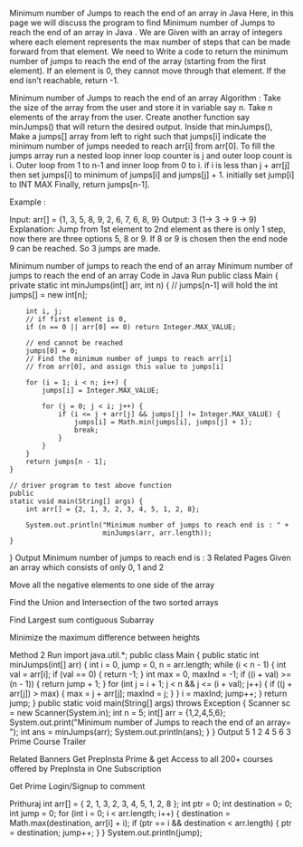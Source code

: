 Minimum number of Jumps to reach the end of an array in Java
Here, in this page we will discuss the program to find Minimum number of Jumps to reach the end of an array in Java . We are Given with an array of integers where each element represents the max number of steps that can be made forward from that element. We need to Write a code to return the minimum number of jumps to reach the end of the array (starting from the first element). If an element is 0, they cannot move through that element. If the end isn’t reachable, return -1.

Minimum number of Jumps to reach the end of an array
Algorithm :
Take the size of the array from the user and store it in variable say n.
Take n elements of the array from the user.
Create another function say minJumps() that will return the desired output.
Inside that minJumps(), Make a jumps[] array from left to right such that jumps[i] indicate the minimum number of jumps needed to reach arr[i] from arr[0].
To fill the jumps array run a nested loop inner loop counter is j and outer loop count is i.
Outer loop from 1 to n-1 and inner loop from 0 to i.
if i is less than j + arr[j] then set jumps[i] to minimum of jumps[i] and jumps[j] + 1. initially set jump[i] to INT MAX
Finally, return jumps[n-1].
 

Example :

Input: arr[] = {1, 3, 5, 8, 9, 2, 6, 7, 6, 8, 9}
Output: 3 (1-> 3 -> 9 -> 9)
Explanation: Jump from 1st element to 2nd element as there is only 1 step, now there are three options 5, 8 or 9. If 8 or 9 is chosen then the end node 9 can be reached. So 3 jumps are made.

Minimum number of jumps to reach the end of an array
Minimum number of jumps to reach the end of an array
Code in Java
Run
public
class Main {
    private
    static int minJumps(int[] arr, int n) {
        // jumps[n-1] will hold the
        int jumps[] = new int[n];

        int i, j;
        // if first element is 0,
        if (n == 0 || arr[0] == 0) return Integer.MAX_VALUE;

        // end cannot be reached
        jumps[0] = 0;
        // Find the minimum number of jumps to reach arr[i]
        // from arr[0], and assign this value to jumps[i]

        for (i = 1; i < n; i++) {
            jumps[i] = Integer.MAX_VALUE;

            for (j = 0; j < i; j++) {
                if (i <= j + arr[j] && jumps[j] != Integer.MAX_VALUE) {
                    jumps[i] = Math.min(jumps[i], jumps[j] + 1);
                    break;
                }
            }
        }
        return jumps[n - 1];
    }

    // driver program to test above function
    public
    static void main(String[] args) {
        int arr[] = {2, 1, 3, 2, 3, 4, 5, 1, 2, 8};

        System.out.println("Minimum number of jumps to reach end is : " +
                           minJumps(arr, arr.length));
    }
}
Output
Minimum number of jumps to reach end is : 3
Related Pages
Given an array which consists of only 0, 1 and 2

Move all the negative elements to one side of the array

Find the Union and Intersection of the two sorted arrays

Find Largest sum contiguous Subarray

Minimize the maximum difference between heights 

Method 2
Run
import java.util.*;
public
class Main {
    public
    static int minJumps(int[] arr) {
        int i = 0, jump = 0, n = arr.length;
        while (i < n - 1) {
            int val = arr[i];
            if (val == 0) {
                return -1;
            }
            int max = 0, maxInd = -1;
            if ((i + val) >= (n - 1)) {
                return jump + 1;
            }
            for (int j = i + 1; j < n && j <= (i + val); j++) {
                if ((j + arr[j]) > max) {
                    max = j + arr[j];
                    maxInd = j;
                }
            }
            i = maxInd;
            jump++;
        }
        return jump;
    }
    public
    static void main(String[] args) throws Exception {
        Scanner sc = new Scanner(System.in);
        int n = 5;
        int[] arr = {1,2,4,5,6};
        System.out.print("Minimum number of Jumps to reach the end of an array= ");
        int ans = minJumps(arr);
        System.out.println(ans);
    }
}
Output
5
1 2 4 5 6
3
Prime Course Trailer

Related Banners
Get PrepInsta Prime & get Access to all 200+ courses offered by PrepInsta in One Subscription

Get Prime
Login/Signup to comment


Prithuraj
int arr[] = { 2, 1, 3, 2, 3, 4, 5, 1, 2, 8 };
int ptr = 0;
int destination = 0;
int jump = 0;
for (int i = 0; i < arr.length; i++) {
destination = Math.max(destination, arr[i] + i);
if (ptr == i && destination < arr.length) {
ptr = destination;
jump++;
}
}
System.out.println(jump);
